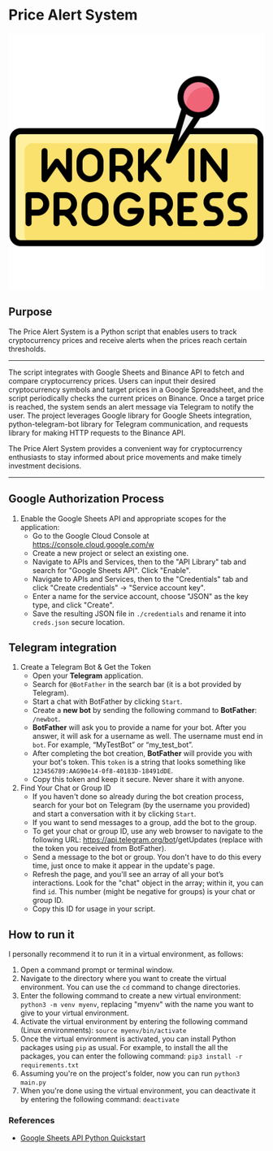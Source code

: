 # Price Alert System
![img.png](img.png)
## Purpose
The Price Alert System is a Python script that enables users to track cryptocurrency prices and receive alerts when the prices reach certain thresholds.

---
The script integrates with Google Sheets and Binance API to fetch and compare cryptocurrency prices. Users can input their desired cryptocurrency symbols and target prices in a Google Spreadsheet, and the script periodically checks the current prices on Binance. Once a target price is reached, the system sends an alert message via Telegram to notify the user. The project leverages Google library for Google Sheets integration, python-telegram-bot library for Telegram communication, and requests library for making HTTP requests to the Binance API.

The Price Alert System provides a convenient way for cryptocurrency enthusiasts to stay informed about price movements and make timely investment decisions.

---


## Google Authorization Process

1. Enable the Google Sheets API and appropriate scopes for the application:
   - Go to the Google Cloud Console at https://console.cloud.google.com/w
   - Create a new project or select an existing one.
   - Navigate to APIs and Services, then to the "API Library" tab and search for "Google Sheets API". Click "Enable".
   - Navigate to APIs and Services, then to the "Credentials" tab and click "Create credentials" -> "Service account key".
   - Enter a name for the service account, choose "JSON" as the key type, and click "Create".
   - Save the resulting JSON file in `./credentials` and rename it into `creds.json` secure location.

## Telegram integration

1. Create a Telegram Bot & Get the Token
   * Open your **Telegram** application.
   * Search for `@BotFather` in the search bar (it is a bot provided by Telegram).
   * Start a chat with BotFather by clicking `Start`.
   * Create a **new bot** by sending the following command to **BotFather**: `/newbot`.
   * **BotFather** will ask you to provide a name for your bot. After you answer, it will ask for a username as well. The username must end in `bot`. For example, “MyTestBot” or “my_test_bot”.
   * After completing the bot creation, **BotFather** will provide you with your bot's token. This `token` is a string that looks something like `123456789:AAG90e14-0f8-40183D-18491dDE`.
   * Copy this token and keep it secure. Never share it with anyone.
2. Find Your Chat or Group ID
   * If you haven't done so already during the bot creation process, search for your bot on Telegram (by the username you provided) and start a conversation with it by clicking `Start`.
   * If you want to send messages to a group, add the bot to the group.
   * To get your chat or group ID, use any web browser to navigate to the following URL: https://api.telegram.org/bot<YourBOTToken>/getUpdates (replace <YourBOTToken> with the token you received from BotFather).
   * Send a message to the bot or group. You don't have to do this every time, just once to make it appear in the update's page.
   * Refresh the page, and you'll see an array of all your bot’s interactions. Look for the "chat" object in the array; within it, you can find `id`. This number (might be negative for groups) is your chat or group ID.
   * Copy this ID for usage in your script.


## How to run it
I personally recommend it to run it in a virtual environment, as follows:
1. Open a command prompt or terminal window.
2. Navigate to the directory where you want to create the virtual environment. You can use the `cd` command to change directories.
3. Enter the following command to create a new virtual environment: `python3 -m venv myenv`, replacing "myenv" with the name you want to give to your virtual environment.
4. Activate the virtual environment by entering the following command (Linux environments): `source myenv/bin/activate`
5. Once the virtual environment is activated, you can install Python packages using `pip` as usual. For example, to install the all the packages, 
you can enter the following command: `pip3 install -r requirements.txt`
6. Assuming you're on the project's folder, now you can run `python3 main.py`
7. When you're done using the virtual environment, you can deactivate it by entering the following command: `deactivate`


### References
- [Google Sheets API Python Quickstart](https://developers.google.com/sheets/api/quickstart/python#step_3_set_up_the_sample)